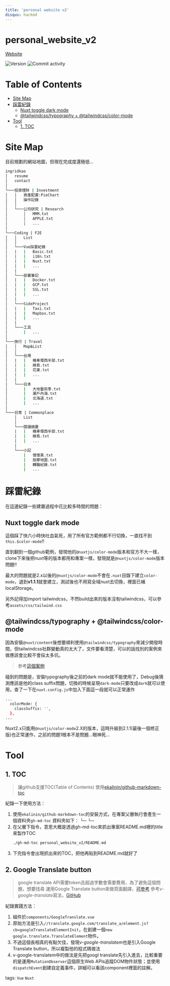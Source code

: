 ```yaml
---
title: 'personal website v2'
disqus: hackmd
---
```

# personal_website_v2
[Website](https://ingridkao.github.io/personal_website_v2/)

![Version](https://img.shields.io/github/package-json/v/ingridkao/personal_website_v2)
![Commit activity](https://img.shields.io/github/commit-activity/m/ingridkao/personal_website_v2?style=plastic)

# Table of Contents
* [Site Map](#site-map)
* [踩雷紀錄](#踩雷紀錄)
   * [Nuxt toggle dark mode](#nuxt-toggle-dark-mode)
   * [@tailwindcss/typography + @tailwindcss/color-mode](#tailwindcsstypography--tailwindcsscolor-mode)
* [Tool](#tool)
   * [1. TOC](#1-toc)


# Site Map
目前規劃的網站地圖，但現在完成度還極低...

``` bash
ingridkao
│   resume
│   contact
│
└───投資理財 | Investment
│   │   資產配置:PieChart
│   │   操作記錄
│   │
│   └───公司研究 | Research
│       │   MMM.txt
│       │   APPLE.txt
│       │   ...
│
└───Coding | F2E
│   │   List
│   │
│   └───Vue踩雷紀錄
│   |   |   Basic.txt
│   |   |   i18n.txt
│   |   |   Nuxt.txt
│   |   |   ...
│   |
│   └───部署筆記
│   |   |   Docker.txt
│   |   |   GCP.txt
│   |   |   SSL.txt
│   |   |   ...
│   |
│   └───SideProject
│   |   |   Taxi.txt
│   |   |   Mapbox.txt
│   |   |   ...
│   |
│   └───工具
│       |   ...
│
└───旅行 | Travel
│   │   Map&List
│   │
│   └───台灣
│   |   |   機車環西半部.txt
│   |   |   綠島.txt
│   |   |   花東.txt
│   |   |   ...
│   |
│   └───日本
│       |   大地藝術季.txt
│       |   瀨戶內海.txt
│       |   北海道.txt
│       |   ...
│
└───日常 | Commonplace
    │   List
    │
    └───閱讀摘要
    |   |   機車環西半部.txt
    |   |   綠島.txt
    |   |   ...
    |
    └───小記
        |   慢慢美.txt
        |   按摩地圖.txt
        |   轉職紀錄.txt
        |   ...
```


# 踩雷紀錄
在這邊紀錄一些建置過程中花比較多時間的問題：

## Nuxt toggle dark mode
這個踩了快六小時快吐血氣死，用了所有官方範例都不行切換，一直找不到`this.$color-mode`!!

直到翻到一個github範例，發現他的`@nuxtjs/color-mode`版本和官方不大一樣，clone下來後把nuxt等的版本都用和專案一樣，發現就是`@nuxtjs/color-mode`版本問題!!

最大的問題就是2.x以後的`@nuxtjs/color-mode`不會在`.nuxt`目錄下建立`color-mode`，退到**v1.1.1**就會建立，測試後也不用寫全域nuxt去切換，裡面已補localStorage。

另外記得加import tailwindcss，不然build出來的版本沒有tailwindcss，可以參考`assets/css/tailwind.css`

## @tailwindcss/typography + @tailwindcss/color-mode
因為安裝`@nuxt/content`後想要順利使用`@tailwindcss/typography`來減少開發時間，但tailwindcss社群變動真的太大了，文件要看清楚，可以的話找別的案例來做應該會比較不會採太多坑。
> 參考[這個案例](https://github.com/kissu/nuxt-tailwind-typography-darkmode-boilerplate)

碰到的問題是，安裝typography後之前的dark mode就不能使用了，Debug後猜測應該是他的class suffix問題，切換的時候呈現`dark-mode`只要改成`dark`就可以使用，查了一下在`nuxt.config.js`中加入下面這一段就可以正常運作
```bash
...
  colorMode: {
    classSuffix: '',
  },
...
```
Nuxt2.x只能用`@nuxtjs/color-mode`2.X的版本，這時升級到2.1.1(最後一個修正版)也正常運作，之前的問題1根本不是問題...眼神死...



# Tool
## 1. TOC
> 讓github支援TOC(Table of Contents)
> 使用[ekalinin/github-markdown-toc](https://github.com/ekalinin/github-markdown-toc)

紀錄一下使用方法：
1. 使用`ekalinin/github-markdown-toc`的安裝方式，在專案父層執行會產生一個資料夾`gh-md-toc`
    資料夾如下：
    └─ <Project>
    └─ <gh-md-toc>
2. 在父層下指令，意思大概是透過gh-md-toc來抓出專案README.md裡的title來製作TOC
    ```bash
    ./gh-md-toc personal_website_v2/README.md
    ```
3. 下完指令會出現抓出來的TOC，把他再貼到README.md就好了

## 2. Google Translate button
> google translate API需要token且超過字數會需要費用，為了避免這個問題，想要找尋
> 運用Google Translate button來做頁面翻譯，[可參考](https://www.w3schools.com/howto/howto_google_translate.asp)
> 參考*v-google-translate*寫法，[GitHub](https://github.com/i7eo/v-google-translate/blob/master/src/packages/src/index.vue)

紀錄實踐方法：
1. 組件於`components/GoogleTranslate.vue`
2. 原始方法是引入`//translate.google.com/translate_a/element.js?cb=googleTranslateElementInit`，在創建一個`new google.translate.TranslateElement`物件。
3. 不過這個長相真的有點欠佳，發現*v-google-translatem*也是引入Google Translate button，所以複製他的程式碼做法
4. v-google-translatem中的做法是先把googl translate先引入進去，比較重要的是運用`MutationObserver`這個原生Web APIs追蹤DOM物件狀態；並使用`dispatchEvent`創建自定義事件，詳細可以看該component裡面的註解。



tags: `Vue` `Nuxt`
